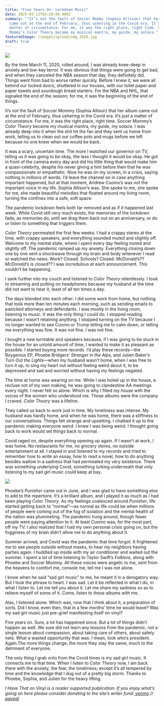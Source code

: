 ```yaml
---
title: "Five Years On: Lockdown Music"
date: 2025-03-12T03:20:00.000Z
summary: '"It’s not the fault of Soccer Mommy (Sophia Allison) that her album
  came out at the end of February, thus ushering in the Covid era. It’s just a
  matter of circumstance. For me, it was the right place, right time. Soccer
  Mommy’s Color Theory became my musical mantra, my guide, my solace."'
featuredImage: /images/upload/img_3926.jpg
draft: true
---
```

![](/images/upload/img_3926.jpg)




By the time March 11, 2020, rolled around, I was already knee-deep in anxiety and low-key terror. It was obvious that things were going to get bad, and when they canceled the NBA season that day, they definitely did. Things went from bad to worse rather quickly. Before I knew it, we were all behind our locked doors, shuttered in our houses, with our toilet paper and paper towels and sourdough bread starters. For the NBA and NHL, that signaled the end of the season; for me, it was the beginning of the end of things.

It’s not the fault of Soccer Mommy (Sophia Allison) that her album came out at the end of February, thus ushering in the Covid era. It’s just a matter of circumstance. For me, it was the right place, right time. Soccer Mommy’s *Color Theory* became my musical mantra, my guide, my solace. I was already deep into it when the shit hit the fan and they sent us home from work, telling us to clean out our coffee pots and mugs before we left because no one knew when we would be back. 

It was a scary, uncertain time. The more I watched our governor on TV, telling us it was going to be okay, the less I thought it would be okay. He got in front of the camera every day and did his little thing that would make him a quasi-celebrity, despite his never giving a hint before then that he was compassionate or empathetic. Now he was on my screen, in a crisis, saying nothing in millions of words. I’d leave the channel on in case anything important happened, but at that moment, Andrew Cuomo’s was not the important voice in my life. Sophia Allison’s was. She spoke to me, she spoke for me, she made beautiful melodies that floated around my living room, turning the confines into a safe, soft space.

The pandemic lockdown feels both far removed and as if it happened last week. While Covid still very much exists, the memories of the lockdown fade, as memories do, until we drag them back out on an anniversary, or do or listen to something that triggers them.

*Color Theory* permeated the first few weeks. I had a crappy stereo at the time, with crappy speakers, and everything sounded muted and slightly off. Welcome to my mental state, where I spent every day feeling muted and slightly off. The pandemic ramped up my anxiety. Everything closing down one by one sent a shockwave through my brain and body whenever I read or watched the news. Work? Closed. Schools? Closed. McDonald’s?? *McDonald’s is closed??* I was incredulous at each announcement. This couldn’t be happening. 

I sank further into my couch and listened to *Color Theory* relentlessly. I took to streaming and putting on headphones because my husband at the time did not want to hear it, least of all ten times a day. 

The days blended into each other. I did some work from home, but nothing that took more than ten minutes each morning, such as sending emails to panicked attorneys and defendants. I was mostly in the living room, listening to music. It was the only thing I could do. I stopped reading because I wasn’t retaining anything. I stopped turning on the TV because I no longer wanted to see Cuomo or Trump telling me to calm down, or telling me everything was fine. It was not fine. I was not fine. 

I bought a new turntable and speakers because, if I was going to be stuck in the house for an untold amount of time, I wanted to make it as pleasant as possible. I started buying more records. I’d play these records—the Boygenius EP, Phoebe Bridgers’ *Stranger in the Alps,* and Julien Baker’s *Turn Out the Lights*—when my husband wasn’t home, when I was free to turn it up, to sing my heart out without feeling weird about it, to be depressed and sad and worried without having my feelings negated. 

The time at home was wearing on me. While I was holed up in the house, a recluse not of my own making, he was going to clandestine AA meetings every night. I never felt so alone. Which is why I filled my house with the voices of the women who understood me. These albums were the company I craved. *Color Theory* was a lifeline.

They called us back to work just in time. My loneliness was intense. My husband was hardly home, and when he was home, there was a stiffness to our conversations. Things felt strange and upsetting. I chalked it up to the pandemic making everyone weird. I knew I was being weird. I thought going back to work would set things back to normal.

Covid raged on, despite everything opening up again. If I wasn’t at work, I was home. No restaurants for me, no grocery stores, no outside entertainment at all. I stayed in and listened to my records and tried to remember how to write an essay, how to read a novel, how to do anything besides wallow in a sadness that had permeated my very existence. There was something underlying Covid, something lurking underneath that only listening to my sad girl music could keep at bay. 

![](/images/upload/phoebe_bridgers_punisher_-2020-.png)

Phoebe’s *Punisher* came out in June, and I was glad to have something else to add to the repertoire. It’s a brilliant album, and I played it as much as I had been playing *Color Theory*. As my feelings coalesced around *Punisher*, life started getting back to “normal”—as normal as life could be when millions of people were coming out of the fog of isolation and the mental health of the nation was plummeting. The pandemic hung around, though fewer people were paying attention to it. At least Cuomo was, for the most part, off my TV. I also realized that I had my own personal crisis going on, but the fogginess of my brain didn’t allow me to do anything about it.

Summer arrived, and Covid was the pandemic that time forgot. It frightened me to see people outside without masks, to hear my neighbors having parties again. I huddled up inside with my air conditioner and waited out the summer. I spent a lot of time listening to Taylor Swift’s *Folklore,* along with Phoebe and Soccer Mommy. All these voices were angelic to me, sent from the heavens to comfort me, console me, tell me I was not alone. 

I know when he said “sad girl music” to me, he meant it in a derogatory way. But I took the phrase to heart. I was sad. Let it be reflected in what I do, in what I listen to. Let me tell you about it. Let me share my sadness so as to relieve myself of some of it. Come, listen to these albums with me. 

Alas, I listened alone. Which was, now that I think about it, a preparation of sorts. Did I know, even then, that in a few months’ time he would leave? Was my sad girl music just pre-grief manifesting itself on vinyl?

Five years on. Sure, a lot has happened since. But a lot of things didn’t happen as well. We sure did not learn any lessons from the pandemic, not a single lesson about compassion, about taking care of others, about safety nets. What a wasted opportunity that was. I mean, look who’s president. Again.The more things change, the more they stay the same, much to the detriment of everyone. 

The only thing I grab onto from the Covid times is my sad girl music. It connects me to that time. When I listen to *Color Theory* now, I am back there with the anxiety, the fear, the loneliness; except it’s all tempered by time and the knowledge that I dug out of a pretty big storm. Thanks to Phoebe, Sophia, and Julien for the heavy lifting. 

*I Have That on Vinyl is a reader supported publication. If you enjoy what’s going on here please consider donating to the site’s writer fund:[ venmo](https://account.venmo.com/u/Michele-Catalano2659) //[ paypal](https://www.paypal.com/paypalme/goingitaloneny?country.x=US&locale.x=en_US)*
